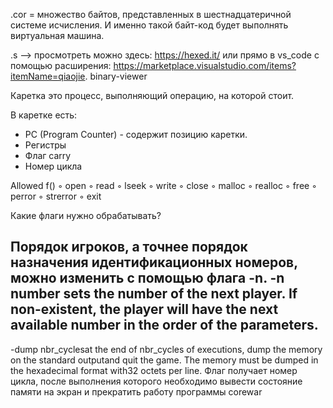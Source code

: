 .cor = 
множество байтов, представленных в шестнадцатеричной системе 
исчисления. И именно такой байт-код будет выполнять виртуальная 
машина. 

.s --> просмотреть можно здесь: https://hexed.it/ или прямо в 
 vs_code c помощью расширения:
https://marketplace.visualstudio.com/items?itemName=qiaojie.
binary-viewer

Каретка это процесс, выполняющий операцию, на которой стоит.

В каретке есть:
* PC (Program Counter) - содержит позицию каретки.
* Регистры
* Флаг carry
* Номер цикла

Allowed f()
◦ open
◦ read
◦ lseek
◦ write
◦ close
◦ malloc 
◦ realloc 
◦ free
◦ perror
◦ strerror 
◦ exit

Какие флаги нужно обрабатывать?

Порядок игроков, а точнее порядок назначения идентификационных номеров, можно изменить с помощью флага -n.
-n number sets the number of the next player. If non-existent, the player will have the next available number in the order of the parameters.
---------------
-dump nbr_cyclesat the end of nbr_cycles of executions, dump the memory on the standard outputand quit the game. The memory must be dumped in the hexadecimal format with32 octets per line. Флаг получает номер цикла, после выполнения которого необходимо вывести состояние памяти на экран и прекратить работу программы corewar